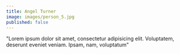 ```yaml
---
title: Angel Turner
image: images/person_5.jpg
published: false
---
```

"Lorem ipsum dolor sit amet, consectetur adipisicing elit. Voluptatem, deserunt eveniet veniam. Ipsam, nam, voluptatum"